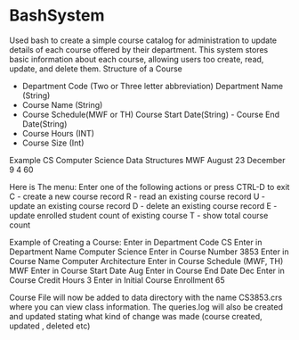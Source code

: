 # BashSystem
Used bash to create a simple course catalog for administration to update details of each course offered by their department. This system stores basic information about each course, allowing users too create, read, update, and delete them.
Structure of a Course
- Department Code (Two or Three letter abbreviation) Department Name (String)
- Course Name (String)
- Course Schedule(MWF or TH) Course Start Date(String) - Course End Date(String)
- Course Hours (INT)
- Course Size (Int)

Example
CS Computer Science
Data Structures
MWF August 23 December 9
4
60

Here is The menu:
Enter one of the following actions or press CTRL-D to exit
C - create a new course record
R - read an existing course record
U - update an existing course record
D - delete an existing course record
E - update enrolled student count of existing course
T - show total course count

Example of Creating a Course:
Enter in Department Code CS
Enter in Department Name Computer Science
Enter in Course Number 3853
Enter in Course Name Computer Architecture
Enter in Course Schedule (MWF, TH) MWF
Enter in Course Start Date Aug
Enter in Course End Date Dec
Enter in Course Credit Hours 3
Enter in Initial Course Enrollment 65

Course File will now be added to data directory with the name CS3853.crs where you can view class information.
The queries.log will also be created and updated stating what kind of change was made (course created, updated , deleted etc)

